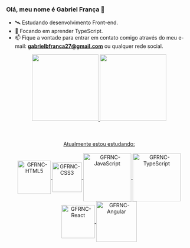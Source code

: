 ### Olá, meu nome é Gabriel França 👋


- 🛰️ Estudando desenvolvimento Front-end.
- 🌱 Focando em aprender TypeScript.
- 📫 Fique a vontade para entrar em contato comigo através do meu e-mail: <b>gabrielbfranca27@gmail.com</b> ou qualquer rede social.

<div align="center">
  <a href="https://github.com/gfrnca">
  <img height="180em" src="https://github-readme-stats.vercel.app/api?username=gfrnca&theme=dark"/>
  <img height="180em" src="https://github-readme-stats.vercel.app/api/top-langs/?username=gfrnca&layout=compact&theme=dark"/>
</div>

<div align="center">
  <br>
  <br>
  <br>
  Atualmente estou estudando:
  <br>
  <br>
  <img align="center" alt="GFRNC-HTML5" width="90" src="https://img.shields.io/badge/HTML5-E34F26?style=for-the-badge&logo=html5&logoColor=white">
  <img align="center" alt="GFRNC-CSS3" width="80" src="https://img.shields.io/badge/CSS3-1572B6?style=for-the-badge&logo=css3&logoColor=white">
  <img align="center" alt="GFRNC-JavaScript" width="130" src="https://img.shields.io/badge/JavaScript-323330?style=for-the-badge&logo=javascript&logoColor=F7DF1E">
  <img align="center" alt="GFRNC-TypeScript" width="130" src="https://img.shields.io/badge/TypeScript-007ACC?style=for-the-badge&logo=typescript&logoColor=white">
  <img align="center" alt="GFRNC-React" width="90" src="https://img.shields.io/badge/React-20232A?style=for-the-badge&logo=react&logoColor=61DAFB">
  <img align="center" alt="GFRNC-Angular" width="110" src="https://img.shields.io/badge/Angular-DD0031?style=for-the-badge&logo=angular&logoColor=white">
</div>
